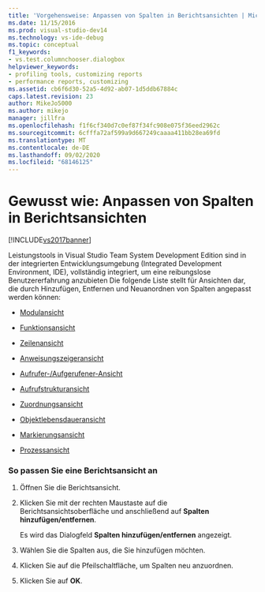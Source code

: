 ```yaml
---
title: 'Vorgehensweise: Anpassen von Spalten in Berichtsansichten | Microsoft-Dokumentation'
ms.date: 11/15/2016
ms.prod: visual-studio-dev14
ms.technology: vs-ide-debug
ms.topic: conceptual
f1_keywords:
- vs.test.columnchooser.dialogbox
helpviewer_keywords:
- profiling tools, customizing reports
- performance reports, customizing
ms.assetid: cb6f6d30-52a5-4d92-ab07-1d5ddb67884c
caps.latest.revision: 23
author: MikeJo5000
ms.author: mikejo
manager: jillfra
ms.openlocfilehash: f1f6cf340d7c0ef87f34fc908e075f36eed2962c
ms.sourcegitcommit: 6cfffa72af599a9d667249caaaa411bb28ea69fd
ms.translationtype: MT
ms.contentlocale: de-DE
ms.lasthandoff: 09/02/2020
ms.locfileid: "68146125"
---
```

# <a name="how-to-customize-report-view-columns"></a>Gewusst wie: Anpassen von Spalten in Berichtsansichten
[!INCLUDE[vs2017banner](../includes/vs2017banner.md)]

Leistungstools in Visual Studio Team System Development Edition sind in der integrierten Entwicklungsumgebung (Integrated Development Environment, IDE), vollständig integriert, um eine reibungslose Benutzererfahrung anzubieten Die folgende Liste stellt für Ansichten dar, die durch Hinzufügen, Entfernen und Neuanordnen von Spalten angepasst werden können:  
  
- [Modulansicht](../profiling/modules-view.md)  
  
- [Funktionsansicht](../profiling/functions-view.md)  
  
- [Zeilenansicht](../profiling/lines-view.md)  
  
- [Anweisungszeigeransicht](../profiling/instruction-pointers-ips-view.md)  
  
- [Aufrufer-/Aufgerufener-Ansicht](../profiling/caller-callee-view.md)  
  
- [Aufrufstrukturansicht](../profiling/call-tree-view.md)  
  
- [Zuordnungsansicht](../profiling/dotnet-memory-allocations-view.md)  
  
- [Objektlebensdaueransicht](../profiling/object-lifetime-view.md)  
  
- [Markierungsansicht](../profiling/marks-view.md)  
  
- [Prozessansicht](../profiling/process-view.md)  
  
### <a name="to-customize-a-report-view"></a>So passen Sie eine Berichtsansicht an  
  
1. Öffnen Sie die Berichtsansicht.  
  
2. Klicken Sie mit der rechten Maustaste auf die Berichtsansichtsoberfläche und anschließend auf **Spalten hinzufügen/entfernen**.  
  
     Es wird das Dialogfeld **Spalten hinzufügen/entfernen** angezeigt.  
  
3. Wählen Sie die Spalten aus, die Sie hinzufügen möchten.  
  
4. Klicken Sie auf die Pfeilschaltfläche, um Spalten neu anzuordnen.  
  
5. Klicken Sie auf **OK**.
